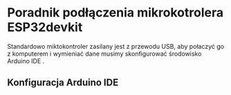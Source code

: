 # Poradnik podłączenia mikrokotrolera ESP32devkit

Standardowo miktokontroler zasilany jest z przewodu USB, aby połaczyć go z komputerem i wymieniać dane musimy skonfigurować środowisko Arduino IDE
.

## Konfiguracja Arduino IDE



 